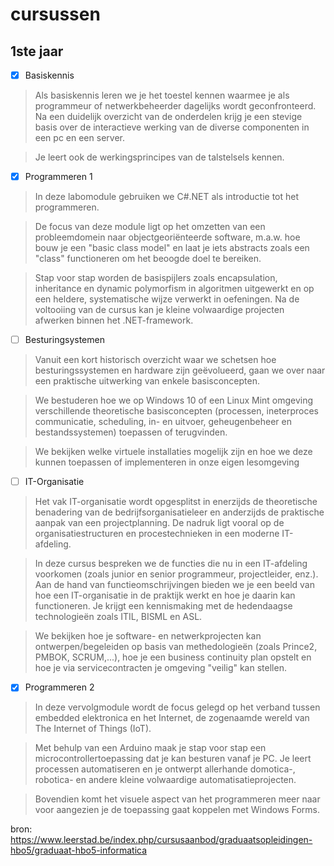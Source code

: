 # cursussen

## 1ste jaar

- [x] Basiskennis
>Als basiskennis leren we je het toestel kennen waarmee je als programmeur of netwerkbeheerder dagelijks wordt geconfronteerd. 
>Na een duidelijk overzicht van de onderdelen krijg je een stevige basis over de interactieve werking van de diverse componenten in een pc en een server. 

>Je leert ook de werkingsprincipes van de talstelsels kennen.
- [x] Programmeren 1
>In deze labomodule gebruiken we C#.NET als introductie tot het programmeren.

>De focus van deze module ligt op het omzetten van een probleemdomein naar objectgeoriënteerde software, m.a.w. hoe bouw je een "basic class model" en laat je iets abstracts zoals een "class" functioneren om het beoogde doel te bereiken.

>Stap voor stap worden de basispijlers zoals encapsulation, inheritance en dynamic polymorfism in algoritmen uitgewerkt en op een heldere, systematische wijze verwerkt in oefeningen.
>Na de voltooiing van de cursus kan je kleine volwaardige projecten afwerken binnen het .NET-framework.
- [ ] Besturingsystemen
>Vanuit een kort historisch overzicht waar we schetsen hoe besturingssystemen en hardware zijn geëvolueerd, gaan we over naar een praktische uitwerking van enkele basisconcepten.

>We bestuderen hoe we op Windows 10 of een Linux Mint omgeving verschillende theoretische basisconcepten (processen, ineterproces communicatie, scheduling, in- en uitvoer, geheugenbeheer en bestandssystemen) toepassen of terugvinden.

>We bekijken welke virtuele installaties mogelijk zijn en hoe we deze kunnen toepassen of implementeren in onze eigen lesomgeving
- [ ] IT-Organisatie
>Het vak IT-organisatie wordt opgesplitst in enerzijds de theoretische benadering van de bedrijfsorganisatieleer en anderzijds de praktische aanpak van een projectplanning. De nadruk ligt vooral op de organisatiestructuren en procestechnieken in een moderne IT-afdeling.

>In deze cursus bespreken we de functies die nu in een IT-afdeling voorkomen (zoals junior en senior programmeur, projectleider, enz.). Aan de hand van functieomschrijvingen bieden we je een beeld van hoe een IT-organisatie in de praktijk werkt en hoe je daarin kan functioneren. Je krijgt een kennismaking met de hedendaagse technologieën zoals ITIL, BISML en ASL.

>We bekijken hoe je software- en netwerkprojecten kan ontwerpen/begeleiden op basis van methedologieën (zoals Prince2, PMBOK, SCRUM,...), hoe je een business continuity plan opstelt en hoe je via servicecontracten je omgeving "veilig" kan stellen.
- [x] Programmeren 2
>In deze vervolgmodule wordt de focus gelegd op het verband tussen embedded elektronica en het Internet, de zogenaamde wereld van The Internet of Things (IoT).

>Met behulp van een Arduino maak je stap voor stap een microcontrollertoepassing dat je kan besturen vanaf je PC. Je leert processen automatiseren en je ontwerpt allerhande domotica-, robotica- en andere kleine volwaardige automatisatieprojecten.

>Bovendien komt het visuele aspect van het programmeren meer naar voor aangezien je de toepassing gaat koppelen met Windows Forms.

bron: https://www.leerstad.be/index.php/cursusaanbod/graduaatsopleidingen-hbo5/graduaat-hbo5-informatica
